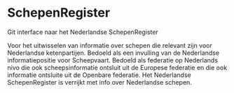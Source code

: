 # SchepenRegister
Git interface naar het Nederlandse SchepenRegister

Voor het uitwisselen van informatie over schepen die relevant zijn voor Nederlandse ketenpartijen. 
Bedoeld als een invulling van de Nederlandse informatiepositie voor Scheepvaart. 
Bedoeld als federatie op Nederlands nivo die ook scheepsinformatie ontsluit uit de Europese federatie en die ook informatie ontsluite uit de Openbare federatie.
Het Nederlandse SchepenRegister is verrijkt met info over Nederlandse schepen. 
